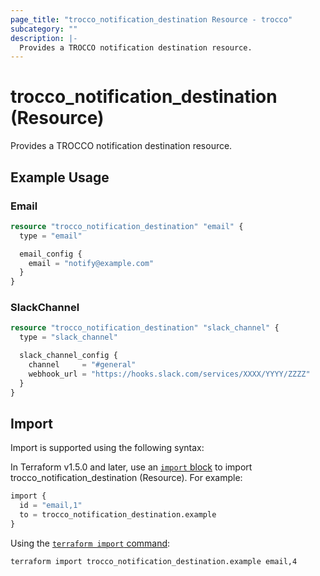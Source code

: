 ```yaml
---
page_title: "trocco_notification_destination Resource - trocco"
subcategory: ""
description: |-
  Provides a TROCCO notification destination resource.
---
```


# trocco_notification_destination (Resource)

Provides a TROCCO notification destination resource.

## Example Usage

### Email

```terraform
resource "trocco_notification_destination" "email" {
  type = "email"

  email_config {
    email = "notify@example.com"
  }
}
```

### SlackChannel

```terraform
resource "trocco_notification_destination" "slack_channel" {
  type = "slack_channel"

  slack_channel_config {
    channel     = "#general"
    webhook_url = "https://hooks.slack.com/services/XXXX/YYYY/ZZZZ"
  }
}
```

## Import

Import is supported using the following syntax:

In Terraform v1.5.0 and later, use an [`import` block](https://developer.hashicorp.com/terraform/language/import) to import trocco_notification_destination (Resource). For example:

```terraform
import {
  id = "email,1"
  to = trocco_notification_destination.example
}
```

Using the [`terraform import` command](https://developer.hashicorp.com/terraform/cli/commands/import):

```shell
terraform import trocco_notification_destination.example email,4
